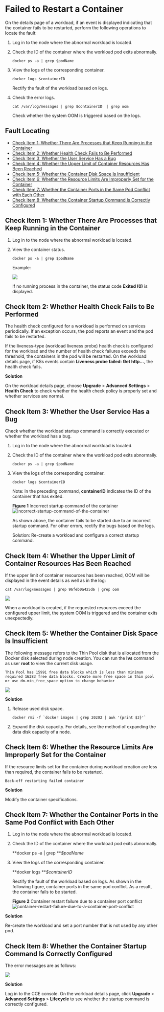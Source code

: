 # Failed to Restart a Container<a name="cce_faq_00018"></a>

On the details page of a workload, if an event is displayed indicating that the container fails to be restarted, perform the following operations to locate the fault:

1.  Log in to the node where the abnormal workload is located.
2.  Check the ID of the container where the workload pod exits abnormally.

    ```
    docker ps -a | grep $podName
    ```

3.  View the logs of the corresponding container.

    ```
    docker logs $containerID
    ```

    Rectify the fault of the workload based on logs.

4.  Check the error logs.

    ```
    cat /var/log/messages | grep $containerID  | grep oom
    ```

    Check whether the system OOM is triggered based on the logs.


## Fault Locating<a name="en-us_topic_0242566252_section1120918586517"></a>

-   [Check Item 1: Whether There Are Processes that Keep Running in the Container](#en-us_topic_0242566252_section2524165018111)
-   [Check Item 2: Whether Health Check Fails to Be Performed](#en-us_topic_0242566252_section1766510426482)
-   [Check Item 3: Whether the User Service Has a Bug](#en-us_topic_0242566252_section1833513213713)
-   [Check Item 4: Whether the Upper Limit of Container Resources Has Been Reached](#en-us_topic_0242566252_section060854916109)
-   [Check Item 5: Whether the Container Disk Space Is Insufficient](#en-us_topic_0242566252_section169421237111219)
-   [Check Item 6: Whether the Resource Limits Are Improperly Set for the Container](#en-us_topic_0242566252_section1548114151414)
-   [Check Item 7: Whether the Container Ports in the Same Pod Conflict with Each Other](#en-us_topic_0242566252_section17679197145618)
-   [Check Item 8: Whether the Container Startup Command Is Correctly Configured](#en-us_topic_0242566252_section1842111295128)

## Check Item 1: Whether There Are Processes that Keep Running in the Container<a name="en-us_topic_0242566252_section2524165018111"></a>

1.  Log in to the node where the abnormal workload is located.
2.  View the container status.

    ```
    docker ps -a | grep $podName
    ```

    Example:

    ![](figures/podname.png)

    If no running process in the container, the status code  **Exited \(0\)**  is displayed.


## Check Item 2: Whether Health Check Fails to Be Performed<a name="en-us_topic_0242566252_section1766510426482"></a>

The health check configured for a workload is performed on services periodically. If an exception occurs, the pod reports an event and the pod fails to be restarted.

If the liveness-type \(workload liveness probe\) health check is configured for the workload and the number of health check failures exceeds the threshold, the containers in the pod will be restarted. On the workload details page, if K8s events contain  **Liveness probe failed: Get http...**, the health check fails.

**Solution**

On the workload details page, choose  **Upgrade**  \>  **Advanced Settings**  \>  **Health Check**  to check whether the health check policy is properly set and whether services are normal.

## Check Item 3: Whether the User Service Has a Bug<a name="en-us_topic_0242566252_section1833513213713"></a>

Check whether the workload startup command is correctly executed or whether the workload has a bug.

1.  Log in to the node where the abnormal workload is located.
2.  Check the ID of the container where the workload pod exits abnormally.

    ```
    docker ps -a | grep $podName
    ```

3.  View the logs of the corresponding container.

    ```
    docker logs $containerID
    ```

    Note: In the preceding command,  **containerID**  indicates the ID of the container that has exited.

    **Figure  1**  Incorrect startup command of the container<a name="en-us_topic_0242566252_fig13787193210479"></a>  
    ![](figures/incorrect-startup-command-of-the-container.png "incorrect-startup-command-of-the-container")

    As shown above, the container fails to be started due to an incorrect startup command. For other errors, rectify the bugs based on the logs.

    Solution: Re-create a workload and configure a correct startup command.


## Check Item 4: Whether the Upper Limit of Container Resources Has Been Reached<a name="en-us_topic_0242566252_section060854916109"></a>

If the upper limit of container resources has been reached, OOM will be displayed in the event details as well as in the log:

```
cat /var/log/messages | grep 96feb0a425d6 | grep oom
```

![](figures/grep-oom.png)

When a workload is created, if the requested resources exceed the configured upper limit, the system OOM is triggered and the container exits unexpectedly.

## Check Item 5: Whether the Container Disk Space Is Insufficient<a name="en-us_topic_0242566252_section169421237111219"></a>

The following message refers to the Thin Pool disk that is allocated from the Docker disk selected during node creation. You can run the  **lvs**  command as user  **root**  to view the current disk usage.

```
Thin Pool has 15991 free data blocks which is less than minimum required 16383 free data blocks. Create more free space in thin pool or use dm.min_free_space option to change behavior
```

![](figures/lvs01.png)

**Solution**

1.  Release used disk space.

    ```
    docker rmi -f `docker images | grep 20202 | awk '{print $3}'` 
    ```

2.  Expand the disk capacity. For details, see the method of expanding the data disk capacity of a node.

## Check Item 6: Whether the Resource Limits Are Improperly Set for the Container<a name="en-us_topic_0242566252_section1548114151414"></a>

If the resource limits set for the container during workload creation are less than required, the container fails to be restarted.

```
Back-off restarting failed container
```

**Solution**

Modify the container specifications.

## Check Item 7: Whether the Container Ports in the Same Pod Conflict with Each Other<a name="en-us_topic_0242566252_section17679197145618"></a>

1.  Log in to the node where the abnormal workload is located.
2.  Check the ID of the container where the workload pod exits abnormally.

    **docker ps -a | grep **_$podName_

3.  View the logs of the corresponding container.

    **docker logs **_$containerID_

    Rectify the fault of the workload based on logs. As shown in the following figure, container ports in the same pod conflict. As a result, the container fails to be started.

    **Figure  2**  Container restart failure due to a container port conflict<a name="en-us_topic_0242566252_fig15903038171615"></a>  
    ![](figures/container-restart-failure-due-to-a-container-port-conflict.png "container-restart-failure-due-to-a-container-port-conflict")


**Solution**

Re-create the workload and set a port number that is not used by any other pod.

## Check Item 8: Whether the Container Startup Command Is Correctly Configured<a name="en-us_topic_0242566252_section1842111295128"></a>

The error messages are as follows:

![](figures/error-messages.png)

**Solution**

Log in to the CCE console. On the workload details page, click  **Upgrade**  \>  **Advanced Settings**  \>  **Lifecycle**  to see whether the startup command is correctly configured.

